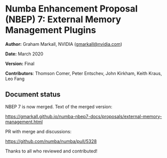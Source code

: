 # Numba Enhancement Proposal (NBEP) 7: External Memory Management Plugins

**Author:** Graham Markall, NVIDIA (<gmarkall@nvidia.com>)

**Date:** March 2020

**Version:** Final

**Contributors**: Thomson Comer, Peter Entschev, John Kirkham, Keith Kraus, Leo
Fang


## Document status

NBEP 7 is now merged. Text of the merged version:

https://gmarkall.github.io/numba-nbep7-docs/proposals/external-memory-management.html

PR with merge and discussions:

https://github.com/numba/numba/pull/5328

Thanks to all who reviewed and contributed!
